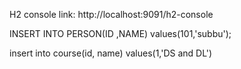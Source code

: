 


H2 console link:
http://localhost:9091/h2-console

INSERT INTO PERSON(ID ,NAME) values(101,'subbu');


insert into course(id, name) values(1,'DS and DL')